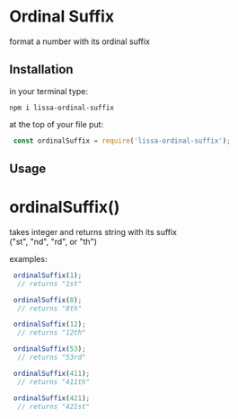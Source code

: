 # Ordinal Suffix
format a number with its ordinal suffix

## Installation  

in your terminal type:  

`npm i lissa-ordinal-suffix`  

  
  
at the top of your file put:
```ts
 const ordinalSuffix = require('lissa-ordinal-suffix');
```

## Usage
# ordinalSuffix()
takes integer and returns string with its suffix  
("st", "nd", "rd", or "th")

examples:  

```ts
 ordinalSuffix(1);  
  // returns "1st"
```

```ts
 ordinalSuffix(8);  
  // returns "8th"
```

```ts
 ordinalSuffix(12);  
  // returns "12th"
```

```ts
 ordinalSuffix(53);  
  // returns "53rd"
```

```ts
 ordinalSuffix(411);  
  // returns "411th"
```

```ts
 ordinalSuffix(421);  
  // returns "421st"
```
